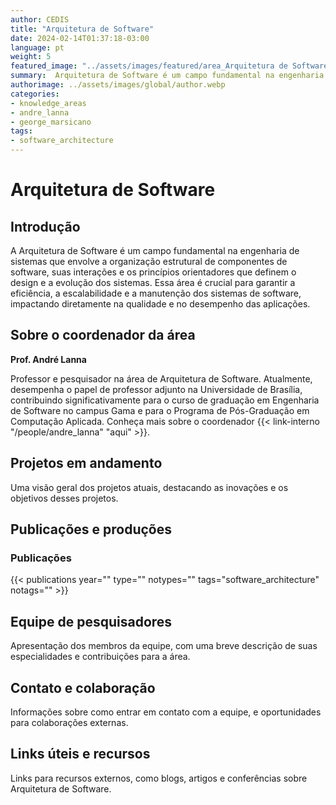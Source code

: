 ```yaml
---
author: CEDIS
title: "Arquitetura de Software"
date: 2024-02-14T01:37:18-03:00
language: pt
weight: 5
featured_image: "../assets/images/featured/area_Arquitetura de Software.png"
summary:  Arquitetura de Software é um campo fundamental na engenharia de sistemas que envolve a organização estrutural de componentes de software, suas interações e os princípios orientadores que definem o design e a evolução dos sistemas. Essa área é crucial para garantir a eficiência, a escalabilidade e a manutenção dos sistemas de software, impactando diretamente na qualidade e no desempenho das aplicações.
authorimage: ../assets/images/global/author.webp
categories:
- knowledge_areas
- andre_lanna
- george_marsicano
tags: 
- software_architecture
---
```

# Arquitetura de Software

## Introdução
A Arquitetura de Software é um campo fundamental na engenharia de sistemas que envolve a organização estrutural de componentes de software, suas interações e os princípios orientadores que definem o design e a evolução dos sistemas. Essa área é crucial para garantir a eficiência, a escalabilidade e a manutenção dos sistemas de software, impactando diretamente na qualidade e no desempenho das aplicações.

## Sobre o coordenador da área
**Prof. André Lanna**

Professor e pesquisador na área de Arquitetura de Software. Atualmente, desempenha o papel de professor adjunto na Universidade de Brasília, contribuindo significativamente para o curso de graduação em Engenharia de Software no campus Gama e para o Programa de Pós-Graduação em Computação Aplicada. Conheça mais sobre o coordenador {{< link-interno "/people/andre_lanna" "aqui" >}}.

## Projetos em andamento
Uma visão geral dos projetos atuais, destacando as inovações e os objetivos desses projetos.

## Publicações e produções
### Publicações

{{< publications year="" type="" notypes="" tags="software_architecture" notags="" >}}

## Equipe de pesquisadores
Apresentação dos membros da equipe, com uma breve descrição de suas especialidades e contribuições para a área.

## Contato e colaboração
Informações sobre como entrar em contato com a equipe, e oportunidades para colaborações externas.

## Links úteis e recursos
Links para recursos externos, como blogs, artigos e conferências sobre Arquitetura de Software.